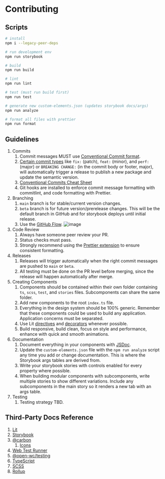 # Contributing

## Scripts

```bash
# install
npm i --legacy-peer-deps

# run development env
npm run storybook

# build
npm run build

# lint
npm run lint

# test (must run build first)
npm run test

# generate new custom-elements.json (updates storybook docs/args)
npm run analyze

# format all files with prettier
npm run format
```

## Guidelines

1. Commits
   1. Commit messages MUST use [Conventional Commit format](https://www.conventionalcommits.org).
   1. [Certain commit types](https://semantic-release.gitbook.io/semantic-release/#commit-message-format) like `fix:` (patch), `feat:` (minor), and `perf:` (major) or `BREAKING CHANGE:` (in the commit body or footer, major), will automatically trigger a release to publish a new package and update the semantic version.
   1. [Conventional Commits Cheat Sheet](https://gist.github.com/Zekfad/f51cb06ac76e2457f11c80ed705c95a3)
   1. Git hooks are installed to enforce commit message formatting with commitlint, and code formatting with Prettier.
1. Branching
   1. `main` branch is for stable/current version changes.
   1. `beta` branch is for future version/prerelease changes. This will be the default branch in GitHub and for storybook deploys until initial release.
   1. Use the [GitHub Flow](https://docs.github.com/en/get-started/quickstart/github-flow).
      ![image](https://i0.wp.com/build5nines.com/wp-content/uploads/2018/01/GitHub-Flow.png)
1. Code Review
   1. Always have someone peer review your PR.
   1. Status checks must pass.
   1. Strongly recommend using the [Prettier extension](https://marketplace.visualstudio.com/items?itemName=esbenp.prettier-vscode) to ensure consistent formatting.
1. Releases
   1. Releases will trigger automatically when the right commit messages are pushed to `main` or `beta`.
   1. All testing must be done on the PR level before merging, since the release will happen automatically after merge.
1. Creating Components
   1. Components should be contained within their own folder containing `ts`, `scss`, `test`, and `stories` files. Subcomponents can share the same folder.
   1. Add new components to the root `index.ts` file.
   1. Everything in the design system should be 100% generic. Remember that these components could be used to build any application. Application concerns must be separated.
   1. Use Lit [directives](https://lit.dev/docs/templates/directives/) and [decorators](https://lit.dev/docs/components/decorators/) whenever possible.
   1. Build responsive, build clean, focus on style and performance, enhance with quick and smooth animations.
1. Documentation
   1. Document everything in your components with [JSDoc](https://custom-elements-manifest.open-wc.org/analyzer/getting-started/#supported-jsdoc).
   1. Update the `custom-elements.json` file with the `npm run analyze` script any time you add or change documentation. This is where the Storybook args tables are derived from.
   1. Write your storybook stories with controls enabled for every property where possible.
   1. When building modular components with subcomponents, write multiple stories to show different variations. Include any subcomponents in the main story so it renders a new tab with an args table.
1. Testing
   1. Testing strategy TBD.

## Third-Party Docs Reference

1. [Lit](https://lit.dev/docs/)
1. [Storybook](https://storybook.js.org/docs/7.0/web-components/get-started/introduction)
1. [@carbon](https://github.com/carbon-design-system/carbon)
   1. [Icons](https://github.com/carbon-design-system/carbon/tree/main/packages/icons)
1. [Web Test Runner](https://modern-web.dev/docs/test-runner/overview/)
1. [@open-wc/testing](https://open-wc.org/docs/testing/testing-package/)
1. [TypeScript](https://www.typescriptlang.org/docs/)
1. [SCSS](https://sass-lang.com/guide)
1. [Rollup](https://rollupjs.org/guide/en/)

